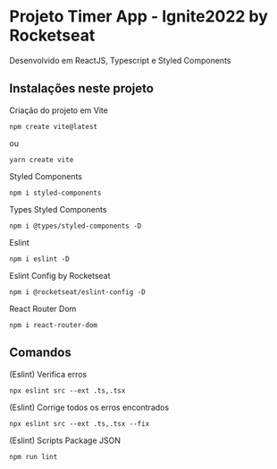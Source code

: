 # Projeto Timer App - Ignite2022 by Rocketseat 

Desenvolvido em ReactJS, Typescript e Styled Components

## Instalações neste projeto

Criação do projeto em Vite
```
npm create vite@latest
```
ou
```
yarn create vite
```

Styled Components
```
npm i styled-components
```

Types Styled Components
```
npm i @types/styled-components -D
```

Eslint
```
npm i eslint -D
```

Eslint Config by Rocketseat
```
npm i @rocketseat/eslint-config -D
```

React Router Dom
```
npm i react-router-dom
```

## Comandos

(Eslint) Verifica erros
```
npx eslint src --ext .ts,.tsx
```

(Eslint) Corrige todos os erros encontrados
```
npx eslint src --ext .ts,.tsx --fix
```

(Eslint) Scripts Package JSON
```
npm run lint
```
